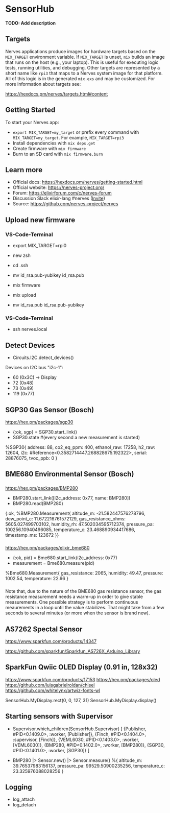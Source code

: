 # SensorHub

**TODO: Add description**

## Targets

Nerves applications produce images for hardware targets based on the
`MIX_TARGET` environment variable. If `MIX_TARGET` is unset, `mix` builds an
image that runs on the host (e.g., your laptop). This is useful for executing
logic tests, running utilities, and debugging. Other targets are represented by
a short name like `rpi3` that maps to a Nerves system image for that platform.
All of this logic is in the generated `mix.exs` and may be customized. For more
information about targets see:

https://hexdocs.pm/nerves/targets.html#content

## Getting Started

To start your Nerves app:
  * `export MIX_TARGET=my_target` or prefix every command with
    `MIX_TARGET=my_target`. For example, `MIX_TARGET=rpi3`
  * Install dependencies with `mix deps.get`
  * Create firmware with `mix firmware`
  * Burn to an SD card with `mix firmware.burn`

## Learn more

  * Official docs: https://hexdocs.pm/nerves/getting-started.html
  * Official website: https://nerves-project.org/
  * Forum: https://elixirforum.com/c/nerves-forum
  * Discussion Slack elixir-lang #nerves ([Invite](https://elixir-slackin.herokuapp.com/))
  * Source: https://github.com/nerves-project/nerves

## Upload new firmware

### VS-Code-Terminal
* export MIX_TARGET=rpi0

* new zsh
* cd .ssh
* mv id_rsa.pub-yubikey id_rsa.pub
* mix firmware
* mix upload
* mv id_rsa.pub id_rsa.pub-yubikey

### VS-Code-Terminal
* ssh nerves.local

## Detect Devices

* Circuits.I2C.detect_devices()

Devices on I2C bus "i2c-1":
 * 60  (0x3C) -> Display
 * 72  (0x48)
 * 73  (0x49)
 * 119 (0x77)

## SGP30 Gas Sensor (Bosch)

https://hex.pm/packages/sgp30

* {:ok, sgp} = SGP30.start_link()
* SGP30.state #(every second a new measurement is started)

%SGP30{
  address: 88,
  co2_eq_ppm: 400,
  ethanol_raw: 17258,
  h2_raw: 12604,
  i2c: #Reference<0.3582714447.268828675.192322>,
  serial: 28876075,
  tvoc_ppb: 0
}

## BME680 Environmental Sensor (Bosch)

###
https://hex.pm/packages/BMP280

* BMP280.start_link([i2c_address: 0x77, name: BMP280])
* BMP280.read(BMP280)

{:ok,
 %BMP280.Measurement{
   altitude_m: -21.582447576278796,
   dew_point_c: 11.672216761572129,
   gas_resistance_ohms: 5605.027499703102,
   humidity_rh: 47.502034595712374,
   pressure_pa: 100256.10940496085,
   temperature_c: 23.468890934417686,
   timestamp_ms: 123672
 }}

###
https://hex.pm/packages/elixir_bme680

* {:ok, pid} = Bme680.start_link(i2c_address: 0x77)
* measurement = Bme680.measure(pid)

%Bme680.Measurement{
  gas_resistance: 2065,
  humidity: 49.47,
  pressure: 1002.54,
  temperature: 22.66
}

###
Note that, due to the nature of the BME680 gas resistance sensor, the gas resistance measurement needs a warm-up in order to give stable measurements. One possible strategy is to perform continuous meaurements in a loop until the value stabilizes. That might take from a few seconds to several minutes (or more when the sensor is brand new).

## AS7262 Spectal Sensor

https://www.sparkfun.com/products/14347

https://github.com/sparkfun/Sparkfun_AS726X_Arduino_Library

## SparkFun Qwiic OLED Display (0.91 in, 128x32)

https://www.sparkfun.com/products/17153
https://hex.pm/packages/oled
https://github.com/luisgabrielroldan/chisel
https://github.com/whitelynx/artwiz-fonts-wl

SensorHub.MyDisplay.rect(0, 0, 127, 31)
SensorHub.MyDisplay.display()

## Starting sensors with Supervisor

* Supervisor.which_children(SensorHub.Supervisor)
[
  {Publisher, #PID<0.1409.0>, :worker, [Publisher]},
  {Finch, #PID<0.1404.0>, :supervisor, [Finch]},
  {VEML6030, #PID<0.1403.0>, :worker, [VEML6030]},
  {BMP280, #PID<0.1402.0>, :worker, [BMP280]},
  {SGP30, #PID<0.1401.0>, :worker, [SGP30]}
]

* BMP280 |> Sensor.new() |> Sensor.measure()
%{
  altitude_m: 39.76537983156137,
  pressure_pa: 99529.50900235256,
  temperature_c: 23.325976088028256
}

## Logging

* log_attach
* log_detach